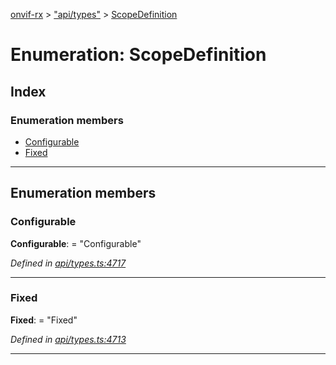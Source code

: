 [onvif-rx](../README.md) > ["api/types"](../modules/_api_types_.md) > [ScopeDefinition](../enums/_api_types_.scopedefinition.md)

# Enumeration: ScopeDefinition

## Index

### Enumeration members

* [Configurable](_api_types_.scopedefinition.md#configurable)
* [Fixed](_api_types_.scopedefinition.md#fixed)

---

## Enumeration members

<a id="configurable"></a>

###  Configurable

**Configurable**:  = "Configurable"

*Defined in [api/types.ts:4717](https://github.com/patrickmichalina/onvif-rx/blob/f117e44/src/api/types.ts#L4717)*

___
<a id="fixed"></a>

###  Fixed

**Fixed**:  = "Fixed"

*Defined in [api/types.ts:4713](https://github.com/patrickmichalina/onvif-rx/blob/f117e44/src/api/types.ts#L4713)*

___

